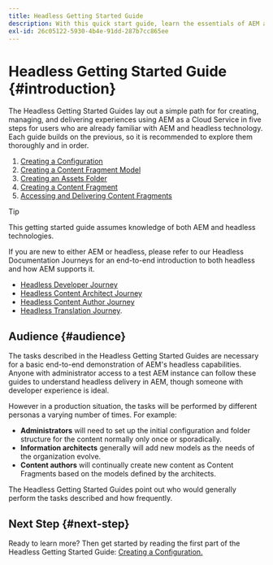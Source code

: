 ```yaml
---
title: Headless Getting Started Guide
description: With this quick start guide, learn the essentials of AEM as a Cloud Service's powerful headless capabilities like Content Models, Content Fragments, and the GraphQL API.
exl-id: 26c05122-5930-4b4e-91dd-287b7cc865ee
---
```

# Headless Getting Started Guide {#introduction}

The Headless Getting Started Guides lay out a simple path for for creating, managing, and delivering experiences using AEM as a Cloud Service in five steps for users who are already familiar with AEM and headless technology. Each guide builds on the previous, so it is recommended to explore them thoroughly and in order.

1. [Creating a Configuration](create-configuration.md)
1. [Creating a Content Fragment Model](create-content-model.md)
1. [Creating an Assets Folder](create-assets-folder.md)
1. [Creating a Content Fragment](create-content-fragment.md)
1. [Accessing and Delivering Content Fragments](create-api-request.md)

>[!TIP]
>
>This getting started guide assumes knowledge of both AEM and headless technologies.
>
>If you are new to either AEM or headless, please refer to our Headless Documentation Journeys for an end-to-end introduction to both headless and how AEM supports it.
>
>* [Headless Developer Journey](/help/journey-headless/developer/overview.md)
>* [Headless Content Architect Journey](/help/journey-headless/architect/overview.md)
>* [Headless Content Author Journey](/help/journey-headless/author/overview.md)
>* [Headless Translation Journey](/help/journey-headless/translation/overview.md).

## Audience {#audience}

The tasks described in the Headless Getting Started Guides are necessary for a basic end-to-end demonstration of AEM's headless capabilities. Anyone with administrator access to a test AEM instance can follow these guides to understand headless delivery in AEM, though someone with developer experience is ideal.

However in a production situation, the tasks will be performed by different personas a varying number of times. For example:

* **Administrators** will need to set up the initial configuration and folder structure for the content normally only once or sporadically.
* **Information architects** generally will add new models as the needs of the organization evolve.
* **Content authors** will continually create new content as Content Fragments based on the models defined by the architects.

The Headless Getting Started Guides point out who would generally perform the tasks described and how frequently.

## Next Step {#next-step}

Ready to learn more? Then get started by reading the first part of the Headless Getting Started Guide: [Creating a Configuration.](create-configuration.md)
